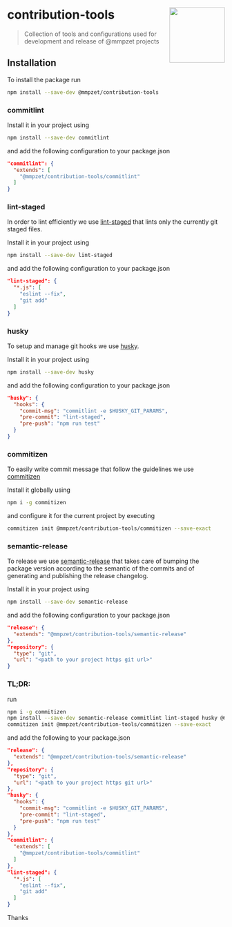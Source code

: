 # contribution-tools <img src="https://mmpzet.github.io/contribution-tools/logo.svg" align="right" width=128 />
> Collection of tools and configurations used for development and release of @mmpzet projects

## Installation

To install the package run
```bash
npm install --save-dev @mmpzet/contribution-tools
```

### commitlint

Install it in your project using

```bash
npm install --save-dev commitlint
```

and add the following configuration to your package.json
```json
"commitlint": {
  "extends": [
    "@mmpzet/contribution-tools/commitlint"
  ]
}
```

### lint-staged

In order to lint efficiently we use [lint-staged](https://github.com/okonet/lint-staged) that lints only the currently git staged files.

Install it in your project using

```bash
npm install --save-dev lint-staged
```

and add the following configuration to your package.json
```json
"lint-staged": {
  "*.js": [
    "eslint --fix",
    "git add"
  ]
}
```

### husky

To setup and manage git hooks we use [husky](https://github.com/typicode/husky).

Install it in your project using
```bash
npm install --save-dev husky
```

and add the following configuration to your package.json
```json
"husky": {
  "hooks": {
    "commit-msg": "commitlint -e $HUSKY_GIT_PARAMS",
    "pre-commit": "lint-staged",
    "pre-push": "npm run test"
  }
}
```

### commitizen

To easily write commit message that follow the guidelines we use [commitizen](https://github.com/commitizen/cz-cli)

Install it globally using
```bash
npm i -g commitizen
```

and configure it for the current project by executing

```bash
commitizen init @mmpzet/contribution-tools/commitizen --save-exact
```

### semantic-release

To release we use [semantic-release](https://github.com/semantic-release/semantic-release) that takes care of bumping the package version according to the semantic of the commits and of generating and publishing the release changelog.

Install it in your project using
```bash
npm install --save-dev semantic-release
```

and add the following configuration to your package.json
```json
"release": {
  "extends": "@mmpzet/contribution-tools/semantic-release"
},
"repository": {
  "type": "git",
  "url": "<path to your project https git url>"
}
```

### TL;DR:

run
```bash
npm i -g commitizen
npm install --save-dev semantic-release commitlint lint-staged husky @mmpzet/contribution-tools
commitizen init @mmpzet/contribution-tools/commitizen --save-exact
```

and add the following to your package.json
```json
"release": {
  "extends": "@mmpzet/contribution-tools/semantic-release"
},
"repository": {
  "type": "git",
  "url": "<path to your project https git url>"
},
"husky": {
  "hooks": {
    "commit-msg": "commitlint -e $HUSKY_GIT_PARAMS",
    "pre-commit": "lint-staged",
    "pre-push": "npm run test"
  }
},
"commitlint": {
  "extends": [
    "@mmpzet/contribution-tools/commitlint"
  ]
},
"lint-staged": {
  "*.js": [
    "eslint --fix",
    "git add"
  ]
}
```

Thanks
